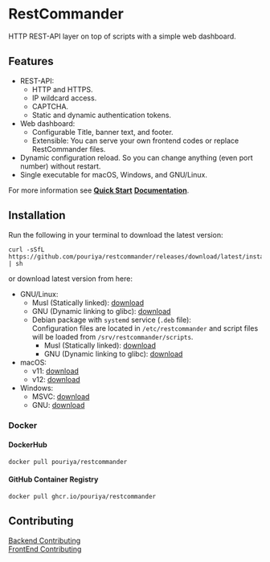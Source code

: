 # RestCommander
HTTP REST-API layer on top of scripts with a simple web dashboard.

## Features
* REST-API:  
    * HTTP and HTTPS.  
    * IP wildcard access.  
    * CAPTCHA.  
    * Static and dynamic authentication tokens.
* Web dashboard:  
    * Configurable Title, banner text, and footer.  
    * Extensible: You can serve your own frontend codes or replace RestCommander files.  
* Dynamic configuration reload. So you can change anything (even port number) without restart.  
* Single executable for macOS, Windows, and GNU/Linux.  

For more information see [**Quick Start**](https://github.com/pouriya/restcommander/blob/master/DOCUMENTATION.md#quickstart) [**Documentation**](https://github.com/pouriya/restcommander/blob/master/DOCUMENTATION.md).  

## Installation
Run the following in your terminal to download the latest version:
```shell
curl -sSfL https://github.com/pouriya/restcommander/releases/download/latest/install.sh | sh
```
or download latest version from here:  
* GNU/Linux:
    * Musl (Statically linked):       [download](https://github.com/pouriya/restcommander/releases/download/latest/restcommander-latest-x86_64-unknown-linux-musl-ubuntu-22.04)  
    * GNU (Dynamic linking to glibc): [download](https://github.com/pouriya/restcommander/releases/download/latest/restcommander-latest-x86_64-unknown-linux-gnu-ubuntu-22.04)  
    * Debian package with `systemd` service (`.deb` file):  
      Configuration files are located in `/etc/restcommander` and script files will be loaded from `/srv/restcommander/scripts`.  
        * Musl (Statically linked):       [download](https://github.com/pouriya/restcommander/releases/download/latest/restcommander-latest-x86_64-unknown-linux-musl-ubuntu-22.04.deb)  
        * GNU (Dynamic linking to glibc): [download](https://github.com/pouriya/restcommander/releases/download/latest/restcommander-latest-x86_64-unknown-linux-gnu-ubuntu-22.04.deb)  
* macOS:
    * v11: [download](https://github.com/pouriya/restcommander/releases/download/latest/restcommander-latest-x86_64-apple-darwin-macos-11)  
    * v12: [download](https://github.com/pouriya/restcommander/releases/download/latest/restcommander-latest-x86_64-apple-darwin-macos-12)  
* Windows:
    * MSVC: [download](https://github.com/pouriya/restcommander/releases/download/latest/restcommander-latest-x86_64-pc-windows-msvc-windows-2022.exe)  
    * GNU:  [download](https://github.com/pouriya/restcommander/releases/download/latest/restcommander-latest-x86_64-pc-windows-gnu-windows-2022.exe)  

### Docker
#### DockerHub
```shell
docker pull pouriya/restcommander
```
#### GitHub Container Registry
```shell
docker pull ghcr.io/pouriya/restcommander
```

## Contributing
[Backend Contributing](https://github.com/pouriya/restcommander/blob/master/CONTRIBUTING.md)  
[FrontEnd Contributing](https://github.com/pouriya/restcommander/blob/master/www/CONTRIBUTING.md)  
